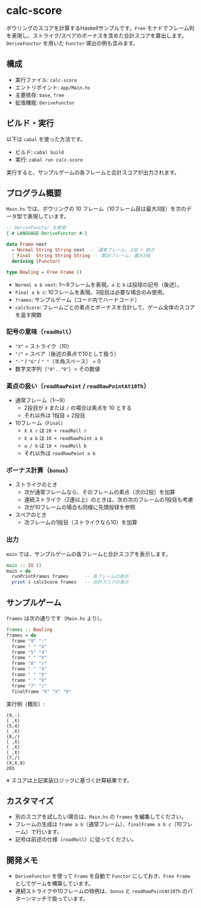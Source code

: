 # calc-score

ボウリングのスコアを計算するHaskellサンプルです。`Free` モナドでフレーム列を表現し、ストライク/スペアのボーナスを含めた合計スコアを算出します。`DeriveFunctor` を用いた `Functor` 導出の例も含みます。

## 構成
- 実行ファイル: `calc-score`
- エントリポイント: `app/Main.hs`
- 主要依存: `base`, `free`
- 拡張機能: `DeriveFunctor`

## ビルド・実行
以下は `cabal` を使った方法です。

- ビルド: `cabal build`
- 実行: `cabal run calc-score`

実行すると、サンプルゲームの各フレームと合計スコアが出力されます。

## プログラム概要
`Main.hs` では、ボウリングの 10 フレーム（10フレーム目は最大3投）を次のデータ型で表現しています。

```haskell
-- DeriveFunctor を使用
{-# LANGUAGE DeriveFunctor #-}

data Frame next
  = Normal String String next  -- 通常フレーム: 2投 + 続き
  | Final  String String String -- 第10フレーム: 最大3投
  deriving (Functor)

type Bowling = Free Frame ()
```

- `Normal a b next`: 1〜9フレームを表現。`a` と `b` は投球の記号（後述）。
- `Final a b c`: 10フレームを表現。3投目は必要な場合のみ使用。
- `frames`: サンプルゲーム（コード内でハードコード）
- `calcScore`: フレームごとの素点とボーナスを合計して、ゲーム全体のスコアを返す関数

### 記号の意味（`readRoll`）
- `"X"` = ストライク（10）
- `"/"` = スペア（後述の素点で10として扱う）
- `"-"` / `"G"` / `" "`（半角スペース） = 0
- 数字文字列（`"0".."9"`）= その数値

### 素点の扱い（`readRawPoint` / `readRawPointAt10Th`）
- 通常フレーム（1〜9）
  - 2投目が `X` または `/` の場合は素点を 10 とする
  - それ以外は 1投目 + 2投目
- 10フレーム（`Final`）
  - `X X r` は `20 + readRoll r`
  - `X a b` は `10 + readRawPoint a b`
  - `a / b` は `10 + readRoll b`
  - それ以外は `readRawPoint a b`

### ボーナス計算（`bonus`）
- ストライクのとき
  - 次が通常フレームなら、そのフレームの素点（次の2投）を加算
  - 連続ストライク（2連以上）のときは、次の次のフレームの1投目も考慮
  - 次が10フレームの場合も同様に先頭投球を参照
- スペアのとき
  - 次フレームの1投目（ストライクなら10）を加算

### 出力
`main` では、サンプルゲームの各フレームと合計スコアを表示します。

```haskell
main :: IO ()
main = do
  runPrintFrames frames      -- 各フレームの表示
  print $ calcScore frames   -- 合計スコアの表示
```

## サンプルゲーム
`frames` は次の通りです（`Main.hs` より）。

```haskell
frames :: Bowling
frames = do
  frame "9" "-"
  frame " " "X"
  frame "5" "4"
  frame " " "X"
  frame "8" "/"
  frame " " "X"
  frame " " "X"
  frame " " "X"
  frame "7" "/"
  finalFrame "X" "X" "9"
```

実行例（概形）:

```
(9,-)
( ,X)
(5,4)
( ,X)
(8,/)
( ,X)
( ,X)
( ,X)
(7,/)
(X,X,9)
203
```

※ スコアは上記実装ロジックに基づく計算結果です。

## カスタマイズ
- 別のスコアを試したい場合は、`Main.hs` の `frames` を編集してください。
- フレームの生成は `frame a b`（通常フレーム）、`finalFrame a b c`（10フレーム）で行います。
- 記号は前述の仕様（`readRoll`）に従ってください。

## 開発メモ
- `DeriveFunctor` を使って `Frame` を自動で `Functor` にしておき、`Free Frame` としてゲームを構築しています。
- 連続ストライクや10フレームの特例は、`bonus` と `readRawPointAt10Th` のパターンマッチで扱っています。